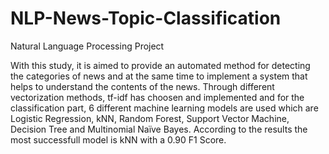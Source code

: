 # NLP-News-Topic-Classification
Natural Language Processing Project

With this study, it is aimed to provide an automated method for detecting the categories of news and at the same time to implement a system that helps to understand the contents of the news. Through different vectorization methods, tf-idf has choosen and implemented and for the classification part, 6 different machine learning models are used which are Logistic Regression, kNN, Random Forest, Support Vector Machine, Decision Tree and Multinomial Naïve Bayes. According to the results the most successfull model is kNN with a 0.90 F1 Score.
